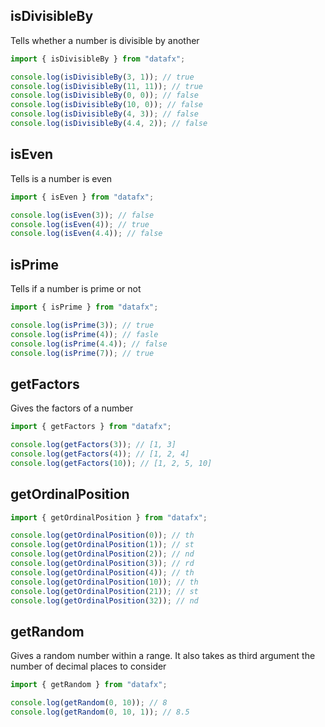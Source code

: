## isDivisibleBy

Tells whether a number is divisible by another

```js
import { isDivisibleBy } from "datafx";

console.log(isDivisibleBy(3, 1)); // true
console.log(isDivisibleBy(11, 11)); // true
console.log(isDivisibleBy(0, 0)); // false
console.log(isDivisibleBy(10, 0)); // false
console.log(isDivisibleBy(4, 3)); // false
console.log(isDivisibleBy(4.4, 2)); // false
```

## isEven

Tells is a number is even

```js
import { isEven } from "datafx";

console.log(isEven(3)); // false
console.log(isEven(4)); // true
console.log(isEven(4.4)); // false
```

## isPrime

Tells if a number is prime or not

```js
import { isPrime } from "datafx";

console.log(isPrime(3)); // true
console.log(isPrime(4)); // fasle
console.log(isPrime(4.4)); // false
console.log(isPrime(7)); // true
```

## getFactors

Gives the factors of a number

```js
import { getFactors } from "datafx";

console.log(getFactors(3)); // [1, 3]
console.log(getFactors(4)); // [1, 2, 4]
console.log(getFactors(10)); // [1, 2, 5, 10]
```

## getOrdinalPosition

```js
import { getOrdinalPosition } from "datafx";

console.log(getOrdinalPosition(0)); // th
console.log(getOrdinalPosition(1)); // st
console.log(getOrdinalPosition(2)); // nd
console.log(getOrdinalPosition(3)); // rd
console.log(getOrdinalPosition(4)); // th
console.log(getOrdinalPosition(10)); // th
console.log(getOrdinalPosition(21)); // st
console.log(getOrdinalPosition(32)); // nd
```

## getRandom

Gives a random number within a range. It also takes as third argument the number of decimal places to consider

```js
import { getRandom } from "datafx";

console.log(getRandom(0, 10)); // 8
console.log(getRandom(0, 10, 1)); // 8.5
```
